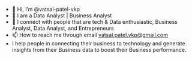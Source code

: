 - 👋 Hi, I’m @vatsal-patel-vkp
- 👀 I am a Data Analyst | Business Analyst
- 💞️ I connect with people that are tech & Data enthusiastic, Business Analyst, Data Analyst, and Entrepreneurs
- 📫 How to reach me through email vatsal.patel.vkp@gmail.com
- I help people in connecting their business to technology and generate insights from their Business data to boost their Business performance.

<!---
vatsal-patel-vkp/vatsal-patel-vkp is a ✨ special ✨ repository because its `README.md` (this file) appears on your GitHub profile.
You can click the Preview link to take a look at your changes.
--->
